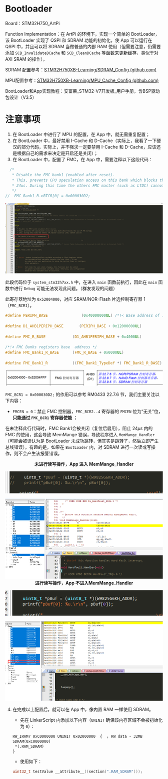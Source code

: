 # Bootloader

Board：STM32H750_ArtPi

Function Implementation：在 ArtPi 的环境下，实现一个简单的 BootLoader，该 BootLoader 实现了 QSPI 和 SDRAM  功能的初始化，使 App 可以运行在 QSPI 中，并且可以将 SDRAM 当做普通的内部 RAM 使用（但需要注意，仍需要添加 `SCB_InvalidateDCache` 和 `SCB_CleanDCache` 等函数来更新缓存，类似于对 AXI SRAM 的操作）。

SDRAM 配置参考：[STM32H750XB-Learning/SDRAM_Config (github.com)](https://github.com/STM32H750XB-Learning/SDRAM_Config)

MPU配置参考：[STM32H750XB-Learning/MPU_Cache_Config (github.com)](https://github.com/STM32H750XB-Learning/MPU_Cache_Config)

BootLoader和App实现教程：安富莱\_STM32-V7开发板_用户手册，含BSP驱动包设计（V3.5）

# 注意事项

1. 在 BootLoader 中进行了 MPU 的配置，在 App 中，就无需重复配置；
2. 在 BootLoader 中，最好禁用 I-Cache 和 D-Cache（实际上，我看了一下硬汉的部分代码，实际上，并不强求一定要禁用 I-Cache 和 D-Cache，应该还是根据自己的需求来决定是开启还是关闭）；
3. 在 BootLoader 中，配置了 FMC，在 App 中，需要注释以下这段代码：

```c
  /*
   * Disable the FMC bank1 (enabled after reset).
   * This, prevents CPU speculation access on this bank which blocks the use of FMC during
   * 24us. During this time the others FMC master (such as LTDC) cannot use it!
   */
//  FMC_Bank1_R->BTCR[0] = 0x000030D2;
```

![image-20230603111749244](figures/image-20230603111749244.png)

此段代码位于 `system_stm32h7xx.h` 中，在进入 `main` 函数前执行，因此在 `main` 函数中进行 `Debug` 可能无法发现此问题。（群友发现的问题）

此寄存器地址为 `0x52004000`，对应 SRAM/NOR-Flash 片选控制寄存器 1（`FMC_BCR1`）。

```c
#define PERIPH_BASE               (0x40000000UL) /*!< Base address of : AHB/APB Peripherals       */

#define D1_AHB1PERIPH_BASE       (PERIPH_BASE + 0x12000000UL)

#define FMC_R_BASE            (D1_AHB1PERIPH_BASE + 0x4000UL)

/*!< FMC Banks registers base  address */
#define FMC_Bank1_R_BASE      (FMC_R_BASE + 0x0000UL)

#define FMC_Bank1_R           ((FMC_Bank1_TypeDef *) FMC_Bank1_R_BASE)
```

![image-20230603133321097](figures/image-20230603133321097.png)

`FMC_BCR1 = 0x000030D2;` 的作用可以参考 RM0433 22.7.6 节，我们主要关注以下内容：

- `FMCEN = 0`：禁止 FMC 控制器，`FMC_BCR2..4` 寄存器的 `FMCEN` 位为“无关”位，**只能通过 `FMC_BCR1` 寄存器使能** ；

在未注释此行代码时，FMC Bank1会被关闭（复位后启用），阻止 $24 \mu s$ 内的 FMC 的使用，这会导致 MemMange 错误，导致程序进入 `MemMange_Handler`（可能会被误认为是 BootLoader 未成功跳转，但其实是跳转了，然后立即产生总线错误）。有趣的是，如果在 `BootLoader` 内，对 SDRAM 进行一次读或写操作，则不会产生该报警错误。

<center><b>未进行读写操作，App 进入 MemMange_Handler</b></center>

![1685771398850](figures/1685771398850.jpg)

<img src="figures/1685771378904.jpg" alt="1685771378904" style="zoom:80%;" />

<center><b>进行读写操作，App 不进入MemMange_Handler</b></center>

![1685771514490](figures/1685771514490.jpg)

<img src="figures/1685771521858.jpg" alt="1685771521858" style="zoom:80%;" />

4. 在完成以上配置后，就可以在 App 中，像内置 RAM 一样使用 SDRAM。

   - 先在 LinkerScript 内添加以下内容（`UNINIT` 确保该内存区域不会被初始化为 `0`）：

   ```
   RW_IRAM7 0xC0000000 UNINIT 0x02000000  {  ; RW data - 32MB SDRAM(0xC0000000)
   	*(.RAM_SDRAM)
   }
   ```

   - 使用如下：

   ```c
   uint32_t testValue __attribute__((section(".RAM_SDRAM")));
   ```

